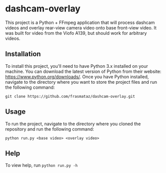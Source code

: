# dashcam-overlay
This project is a Python + FFmpeg application that will process dashcam videos and overlay rear-view camera video onto base front-view video. It was built for video from the Viofo A139, but should work for arbitrary videos.

## Installation
To install this project, you'll need to have Python 3.x installed on your machine. You can download the latest version of Python from their website: https://www.python.org/downloads/. Once you have Python installed, navigate to the directory where you want to store the project files and run the following command:
```
git clone https://github.com/frasmataz/dashcam-overlay.git
```
## Usage
To run the project, navigate to the directory where you cloned the repository and run the following command:
```
python run.py <base video> <overlay video>
```
## Help
To view help, run `python run.py -h`
